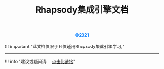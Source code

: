 

<br/>

<center><h1>Rhapsody集成引擎文档</h1></center>&emsp;
<center><h4><font color="#007bff">©2021</font></h4></center>

!!! important  "此文档仅限于且仅适用Rhapsody集成引擎学习;"

-----

!!! info  "建议或疑问请:&#8194;&#8194;<a href='mailto:liaozhimingandy@qq.com'>点击此链接</a>"



